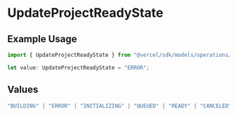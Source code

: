 # UpdateProjectReadyState

## Example Usage

```typescript
import { UpdateProjectReadyState } from "@vercel/sdk/models/operations/updateproject.js";

let value: UpdateProjectReadyState = "ERROR";
```

## Values

```typescript
"BUILDING" | "ERROR" | "INITIALIZING" | "QUEUED" | "READY" | "CANCELED"
```
